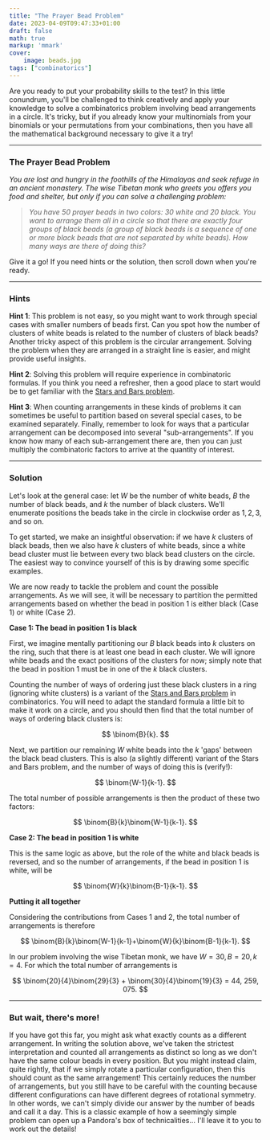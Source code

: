 ```yaml
---
title: "The Prayer Bead Problem"
date: 2023-04-09T09:47:33+01:00
draft: false
math: true
markup: 'mmark'
cover:
    image: beads.jpg
tags: ["combinatorics"]
---
```

Are you ready to put your probability skills to the test? In this little conundrum, you'll be challenged to think creatively and apply your knowledge to solve a combinatorics problem involving bead arrangements in a circle. It's tricky, but if you already know your multinomials from your binomials or your permutations from your combinations, then you have all the mathematical background necessary to give it a try! 

---

### The Prayer Bead Problem

*You are lost and hungry in the foothills of the Himalayas and seek refuge in an ancient monastery. The wise Tibetan monk who greets you offers you food and shelter, but only if you can solve a challenging problem:*

> *You have 50 prayer beads in two colors: 30 white and 20 black. You want to arrange them all in a circle so that there are exactly four groups of black beads (a group of black beads is a sequence of one or more black beads that are not separated by white beads). How many ways are there of doing this?*

Give it a go! If you need hints or the solution, then scroll down when you're ready.

---

### Hints

**Hint 1**: This problem is not easy, so you might want to work through special cases with smaller numbers of beads first. Can you spot how the number of clusters of white beads is related to the number of clusters of black beads? Another tricky aspect of this problem is the circular arrangement. Solving the problem when they are arranged in a straight line is easier, and might provide useful insights. 

**Hint 2**: Solving this problem will require experience in combinatoric formulas. If you think you need a refresher, then a good place to start would be to get familiar with the [Stars and Bars problem](https://en.wikipedia.org/wiki/Stars_and_bars_(combinatorics)).

**Hint 3**: When counting arrangements in these kinds of problems it can sometimes be useful to partition based on several special cases, to be examined separately. Finally, remember to look for ways that a particular arrangement can be decomposed into several "sub-arrangements". If you know how many of each sub-arrangement there are, then you can just multiply the combinatoric factors to arrive at the quantity of interest.

---

### Solution

Let's look at the general case: let $W$ be the number of white beads, $B$ the number of black beads, and $k$ the number of black clusters. We'll enumerate positions the beads take in the circle in clockwise order as $1, 2, 3$, and so on.

To get started, we make an insightful observation: if we have $k$ clusters of black beads, then we also have $k$ clusters of white beads, since a white bead cluster must lie between every two black bead clusters on the circle. The easiest way to convince yourself of this is by drawing some specific examples.

We are now ready to tackle the problem and count the possible arrangements. As we will see, it will be necessary to partition the permitted arrangements based on whether the bead in position $1$ is either black (Case 1) or white (Case 2).

**Case 1: The bead in position $1$ is black**

First, we imagine mentally partitioning our $B$ black beads into $k$ clusters on the ring, such that there is at least one bead in each cluster. We will ignore white beads and the exact positions of the clusters for now; simply note that the bead in position $1$ must be in one of the $k$ black clusters.

Counting the number of ways of ordering just these black clusters in a ring (ignoring white clusters) is a variant of the [Stars and Bars problem](https://en.wikipedia.org/wiki/Stars_and_bars_(combinatorics)) in combinatorics. You will need to adapt the standard formula a little bit to make it work on a circle, and you should then find that the total number of ways of ordering black clusters is:

$$
\binom{B}{k}.
$$

Next, we partition our remaining $W$ white beads into the $k$ 'gaps' between the black bead clusters. This is also (a slightly different) variant of the Stars and Bars problem, and the number of ways of doing this is (verify!):

$$
\binom{W-1}{k-1}.
$$

The total number of possible arrangements is then the product of these two factors:

$$
\binom{B}{k}\binom{W-1}{k-1}.
$$

**Case 2: The bead in position $1$ is white**

This is the same logic as above, but the role of the white and black beads is reversed, and so the number of arrangements, if the bead in position $1$ is white, will be

$$
\binom{W}{k}\binom{B-1}{k-1}.
$$

**Putting it all together**

Considering the contributions from Cases 1 and 2, the total number of arrangements is therefore

$$
\binom{B}{k}\binom{W-1}{k-1}+\binom{W}{k}\binom{B-1}{k-1}.
$$

In our problem involving the wise Tibetan monk, we have $W=30, B=20, k=4$. For which the total number of arrangements is


$$
\binom{20}{4}\binom{29}{3} + \binom{30}{4}\binom{19}{3} = 44, 259, 075.
$$

---

### But wait, there's more!

If you have got this far, you might ask what exactly counts as a different arrangement. In writing the solution above, we've taken the strictest interpretation and counted all arrangements as distinct so long as we don't have the same colour beads in every position. But you might instead claim, quite rightly, that if we simply rotate a particular configuration, then this should count as the same arrangement! This certainly reduces the number of arrangements, but you still have to be careful with the counting because different configurations can have different degrees of rotational symmetry. In other words, we can't simply divide our answer by the number of beads and call it a day. This is a classic example of how a seemingly simple problem can open up a Pandora's box of technicalities... I'll leave it to you to work out the details!
